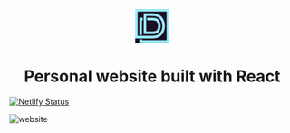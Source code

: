 <p align="center">
  <img  width="60px" height="60px" alt="logo" src="./src/img/logo1.PNG">
</p>
<h1 align="center">Personal website built with React</h1>


<p align="center">

[![Netlify Status](https://api.netlify.com/api/v1/badges/bc438b2e-9f12-4bbe-987e-d36fcef20a2f/deploy-status)](https://app.netlify.com/sites/darienmiller/deploys)
</p>

<img width="960" alt="website" src="https://user-images.githubusercontent.com/32966645/146275710-35b0c9e9-ecdb-49e0-9c44-0561f923b6cc.PNG">


